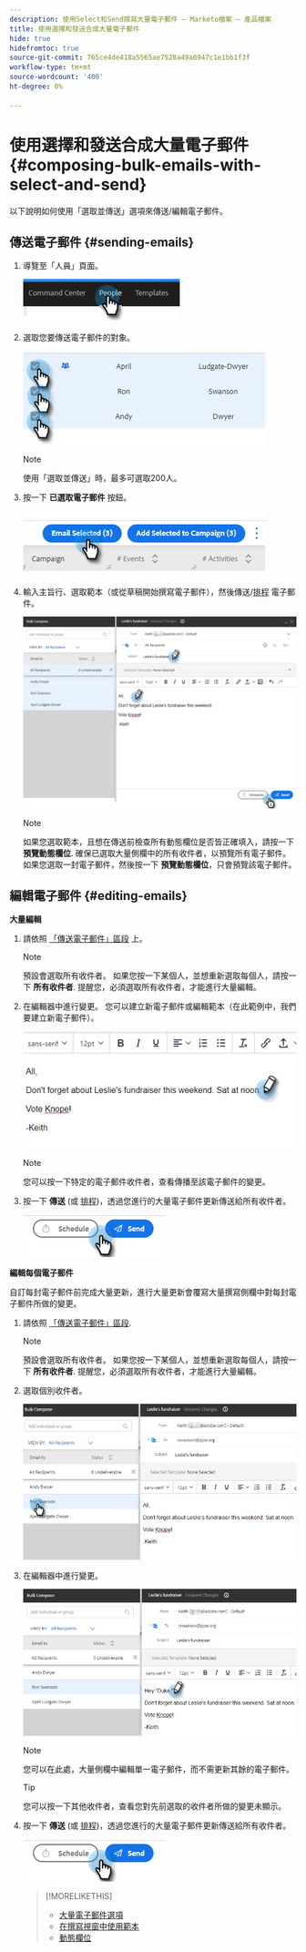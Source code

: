 ```yaml
---
description: 使用Select和Send撰寫大量電子郵件 — Marketo檔案 — 產品檔案
title: 使用選擇和發送合成大量電子郵件
hide: true
hidefromtoc: true
source-git-commit: 765ce4de418a5565ae7528a49a6947c1e1bb1f3f
workflow-type: tm+mt
source-wordcount: '400'
ht-degree: 0%

---
```


# 使用選擇和發送合成大量電子郵件 {#composing-bulk-emails-with-select-and-send}

以下說明如何使用「選取並傳送」選項來傳送/編輯電子郵件。

## 傳送電子郵件 {#sending-emails}

1. 導覽至「人員」頁面。

   ![](assets/composing-bulk-emails-with-select-and-send-1.png)

1. 選取您要傳送電子郵件的對象。

   ![](assets/composing-bulk-emails-with-select-and-send-2.png)

   >[!NOTE]
   >
   >使用「選取並傳送」時，最多可選取200人。

1. 按一下 **已選取電子郵件** 按鈕。

   ![](assets/composing-bulk-emails-with-select-and-send-3.png)

1. 輸入主旨行、選取範本（或從草稿開始撰寫電子郵件），然後傳送/[排程](/help/marketo/product-docs/marketo-sales-connect/email/using-the-compose-window/scheduling-an-email.md) 電子郵件。

   ![](assets/composing-bulk-emails-with-select-and-send-4.png)

   >[!NOTE]
   >
   >如果您選取範本，且想在傳送前檢查所有動態欄位是否皆正確填入，請按一下 **預覽動態欄位**. 確保已選取大量側欄中的所有收件者，以預覽所有電子郵件。 如果您選取一封電子郵件，然後按一下 **預覽動態欄位**，只會預覽該電子郵件。

## 編輯電子郵件 {#editing-emails}

**大量編輯**

1. 請依照 [「傳送電子郵件」區段](#sending-emails) 上。

   >[!NOTE]
   >
   >預設會選取所有收件者。 如果您按一下某個人，並想重新選取每個人，請按一下 **所有收件者**. 提醒您，必須選取所有收件者，才能進行大量編輯。

1. 在編輯器中進行變更。 您可以建立新電子郵件或編輯範本（在此範例中，我們要建立新電子郵件）。

   ![](assets/composing-bulk-emails-with-select-and-send-5.png)

   >[!NOTE]
   >
   >您可以按一下特定的電子郵件收件者，查看傳播至該電子郵件的變更。

1. 按一下 **傳送** (或 [排程](/help/marketo/product-docs/marketo-sales-connect/email/using-the-compose-window/scheduling-an-email.md))，透過您進行的大量電子郵件更新傳送給所有收件者。

   ![](assets/composing-bulk-emails-with-select-and-send-6.png)

**編輯每個電子郵件**

自訂每封電子郵件前完成大量更新，進行大量更新會覆寫大量撰寫側欄中對每封電子郵件所做的變更。

1. 請依照 [「傳送電子郵件」區段](#sending-emails).

   >[!NOTE]
   >
   >預設會選取所有收件者。 如果您按一下某個人，並想重新選取每個人，請按一下 **所有收件者**. 提醒您，必須選取所有收件者，才能進行大量編輯。

1. 選取個別收件者。

   ![](assets/composing-bulk-emails-with-select-and-send-7.png)

1. 在編輯器中進行變更。

   ![](assets/composing-bulk-emails-with-select-and-send-8.png)

   >[!NOTE]
   >
   >您可以在此處，大量側欄中編輯單一電子郵件，而不需更新其餘的電子郵件。

   >[!TIP]
   >
   >您可以按一下其他收件者，查看您對先前選取的收件者所做的變更未顯示。

1. 按一下 **傳送** (或 [排程](/help/marketo/product-docs/marketo-sales-connect/email/using-the-compose-window/scheduling-an-email.md))，透過您進行的大量電子郵件更新傳送給所有收件者。

   ![](assets/composing-bulk-emails-with-select-and-send-9.png)

   >[!MORELIKETHIS]
   >
   >* [大量電子郵件選項](/help/marketo/product-docs/marketo-sales-insight/actions/email/using-the-compose-window/bulk-emailing-options.md)
   >* [在撰寫視窗中使用範本](/help/marketo/product-docs/marketo-sales-connect/email/using-the-compose-window/using-a-template-in-the-compose-window.md)
   >* [動態欄位](/help/marketo/product-docs/marketo-sales-connect/templates/dynamic-fields/how-to-insert-dynamic-fields.md)


